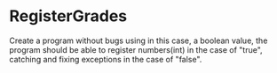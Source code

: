 # RegisterGrades
Create a program without bugs using in this case, a boolean value, the program should be able to register numbers(int) in the case of "true",
catching and fixing exceptions in the case of "false".
